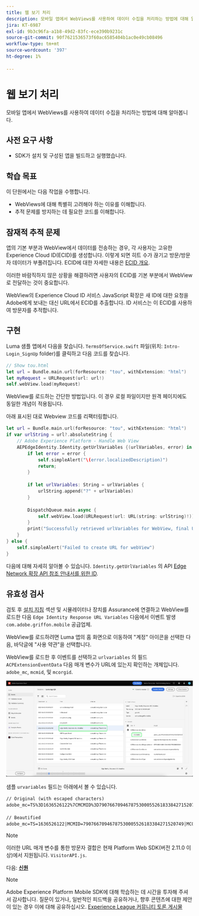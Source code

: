 ```yaml
---
title: 웹 보기 처리
description: 모바일 앱에서 WebViews를 사용하여 데이터 수집을 처리하는 방법에 대해 알아봅니다.
jira: KT-6987
exl-id: 9b3c96fa-a1b8-49d2-83fc-ece390b9231c
source-git-commit: 90f7621536573f60ac6585404b1ac0e49cb08496
workflow-type: tm+mt
source-wordcount: '397'
ht-degree: 1%

---
```


# 웹 보기 처리

모바일 앱에서 WebViews를 사용하여 데이터 수집을 처리하는 방법에 대해 알아봅니다.

## 사전 요구 사항

* SDK가 설치 및 구성된 앱을 빌드하고 실행했습니다.

## 학습 목표

이 단원에서는 다음 작업을 수행합니다.

* WebViews에 대해 특별히 고려해야 하는 이유를 이해합니다.
* 추적 문제를 방지하는 데 필요한 코드를 이해합니다.

## 잠재적 추적 문제

앱의 기본 부분과 WebView에서 데이터를 전송하는 경우, 각 사용자는 고유한 Experience Cloud ID(ECID)를 생성합니다. 이렇게 되면 히트 수가 끊기고 방문/방문자 데이터가 부풀려집니다. ECID에 대한 자세한 내용은 [ECID 개요](https://experienceleague.adobe.com/docs/experience-platform/identity/ecid.html?lang=en).

이러한 바람직하지 않은 상황을 해결하려면 사용자의 ECID를 기본 부분에서 WebView로 전달하는 것이 중요합니다.

WebView의 Experience Cloud ID 서비스 JavaScript 확장은 새 ID에 대한 요청을 Adobe에게 보내는 대신 URL에서 ECID를 추출합니다. ID 서비스는 이 ECID를 사용하여 방문자를 추적합니다.

## 구현

Luma 샘플 앱에서 다음을 찾습니다. `TermsOfService.swift` 파일(위치: `Intro-Login_SignUp` folder)를 클릭하고 다음 코드를 찾습니다.

```swift
// Show tou.html
let url = Bundle.main.url(forResource: "tou", withExtension: "html")
let myRequest = URLRequest(url: url!)
self.webView.load(myRequest)
```

WebView를 로드하는 간단한 방법입니다. 이 경우 로컬 파일이지만 원격 페이지에도 동일한 개념이 적용됩니다.

아래 표시된 대로 Webview 코드를 리팩터링합니다.

```swift
let url = Bundle.main.url(forResource: "tou", withExtension: "html")
if var urlString = url?.absoluteString {
    // Adobe Experience Platform - Handle Web View
    AEPEdgeIdentity.Identity.getUrlVariables {(urlVariables, error) in
        if let error = error {
            self.simpleAlert("\(error.localizedDescription)")
            return;
        }

        if let urlVariables: String = urlVariables {
            urlString.append("?" + urlVariables)
        }

        DispatchQueue.main.async {
            self.webView.load(URLRequest(url: URL(string: urlString)!))
        }
        print("Successfully retrieved urlVariables for WebView, final URL: \(urlString)")
    }
} else {
    self.simpleAlert("Failed to create URL for webView")
}
```

다음에 대해 자세히 알아볼 수 있습니다. `Identity.getUrlVariables` 의 API [Edge Network 확장 API 참조 안내서를 위한 ID](https://developer.adobe.com/client-sdks/documentation/identity-for-edge-network/api-reference/#geturlvariables).

## 유효성 검사

검토 후 [설치 지침](assurance.md) 섹션 및 시뮬레이터나 장치를 Assurance에 연결하고 WebView를 로드한 다음 `Edge Identity Response URL Variables` 다음에서 이벤트 발생 `com.adobe.griffon.mobile` 공급업체.

WebView를 로드하려면 Luma 앱의 홈 화면으로 이동하여 &quot;계정&quot; 아이콘을 선택한 다음, 바닥글에 &quot;사용 약관&quot;을 선택합니다.

WebView를 로드한 후 이벤트를 선택하고 `urlvariables` 의 필드 `ACPExtensionEventData` 다음 매개 변수가 URL에 있는지 확인하는 개체입니다. `adobe_mc`, `mcmid`, 및 `mcorgid`.

![webview 유효성 검사](assets/mobile-webview-validation.png)

샘플 `urvariables` 필드는 아래에서 볼 수 있습니다.

```html
// Original (with escaped characters)
adobe_mc=TS%3D1636526122%7CMCMID%3D79076670946787530005526183384271520749%7CMCORGID%3D7ABB3E6A5A7491460A495D61%40AdobeOrg

// Beautified
adobe_mc=TS=1636526122|MCMID=79076670946787530005526183384271520749|MCORGID=7ABB3E6A5A7491460A495D61@AdobeOrg
```

>[!NOTE]
>
>이러한 URL 매개 변수를 통한 방문자 결합은 현재 Platform Web SDK(버전 2.11.0 이상)에서 지원됩니다. `VisitorAPI.js`.


다음: **[신원](identity.md)**

>[!NOTE]
>
>Adobe Experience Platform Mobile SDK에 대해 학습하는 데 시간을 투자해 주셔서 감사합니다. 질문이 있거나, 일반적인 피드백을 공유하거나, 향후 콘텐츠에 대한 제안이 있는 경우 이에 대해 공유하십시오. [Experience League 커뮤니티 토론 게시물](https://experienceleaguecommunities.adobe.com/t5/adobe-experience-platform-launch/tutorial-discussion-implement-adobe-experience-cloud-in-mobile/td-p/443796)